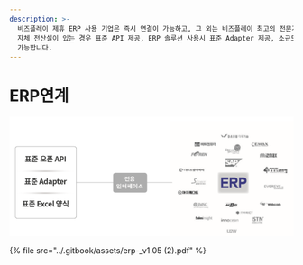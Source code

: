 ```yaml
---
description: >-
  비즈플레이 제휴 ERP 사용 기업은 즉시 연결이 가능하고, 그 외는 비즈플레이 최고의 전문가 팀이 귀사의 시스템과 연결을 지원 해드립니다.
  자체 전산실이 있는 경우 표준 API 제공, ERP 솔루션 사용시 표준 Adapter 제공, 소규모의 경우 표준 엑셀 파일을 이용해 연결이
  가능합니다.
---
```


# ERP연계

![](../.gitbook/assets/image%20%28107%29.png)

{% file src="../.gitbook/assets/erp-\_v1.05 \(2\).pdf" %}



